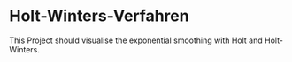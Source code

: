 # Holt-Winters-Verfahren
This Project should visualise the exponential smoothing with Holt and Holt-Winters.
